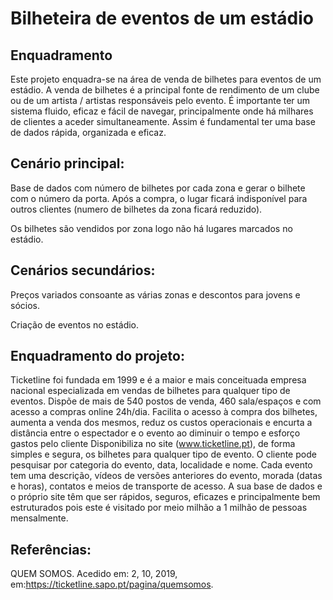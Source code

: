 # Bilheteira de eventos de um estádio

## Enquadramento
Este projeto enquadra-se na área de venda de bilhetes para eventos de um estádio.
A venda de bilhetes é a principal fonte de rendimento de um clube ou de um artista / artistas responsáveis pelo evento. É importante ter um sistema fluido, eficaz e fácil de navegar, principalmente onde há milhares de clientes a aceder simultaneamente. Assim é fundamental ter uma base de dados rápida, organizada e eficaz.

## Cenário principal:
Base de dados com número de bilhetes por cada zona e gerar o bilhete com o número da porta. Após a compra, o lugar ficará indisponível para outros clientes (numero de bilhetes da zona ficará reduzido).

Os bilhetes são vendidos por zona logo não há lugares marcados no estádio.

## Cenários secundários:
Preços variados consoante as várias zonas e descontos para jovens e sócios.

Criação de eventos no estádio.

## Enquadramento do projeto:
Ticketline foi fundada em 1999 e é a maior e mais conceituada empresa nacional especializada em vendas de bilhetes para qualquer tipo de eventos.
Dispõe de mais de 540 postos de venda, 460 sala/espaços e com acesso a compras online 24h/dia.
Facilita o acesso à compra dos bilhetes, aumenta a venda dos mesmos, reduz os custos operacionais e encurta a distância entre o espectador e o evento ao diminuir o tempo e esforço gastos pelo cliente
Disponibiliza no site (www.ticketline.pt), de forma simples e segura, os bilhetes para qualquer tipo de evento.
O cliente pode pesquisar por categoria do evento, data, localidade e nome.
Cada evento tem uma descrição, vídeos de versões anteriores do evento, morada (datas e horas), contatos e meios de transporte de acesso.
A sua base de dados e o próprio site têm que ser rápidos, seguros, eficazes e principalmente bem estruturados pois este é visitado por meio milhão a 1 milhão de pessoas mensalmente.

## Referências:
QUEM SOMOS. Acedido em: 2, 10, 2019, em:https://ticketline.sapo.pt/pagina/quemsomos.
